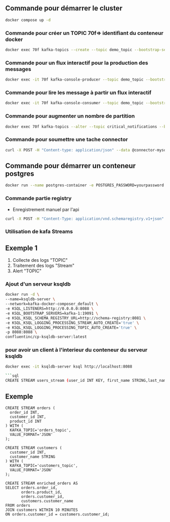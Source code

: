## Commande pour démarrer le cluster
```bash
docker compose up -d
```

### Commande pour créer un TOPIC 70f=> identifiant du conteneur docker
```bash
docker exec 70f kafka-topics --create --topic demo_topic --bootstrap-server localhost:9092 --partitions 1 --replication-factor 1
```

### Commande pour un flux interactif pour la production des messages
```bash
docker exec -it 70f kafka-console-producer --topic demo_topic --bootstrap-server localhost:9092 
```


### Commande pour lire les message à partir un flux interactif 
```bash
docker exec -it 70f kafka-console-consumer --topic demo_topic --bootstrap-server localhost:9092 
```


### Commande pour augmenter un nombre de partition
```bash
docker exec 70f kafka-topics --alter --topic critical_notifications --bootstrap-server localhost:9092 --partitions 3
```

### Commande pour soumettre une tache connector
```bash
curl -X POST -H "Content-type: application/json" --data @connector-mysql.json http://localhost:8083/connectors
```

## Commande pour démarrer un conteneur postgres
```bash
docker run --name postgres-container -e POSTGRES_PASSWORD=yourpassword -p 5432:5432 -d --network kafka-docker-composer_default postgres
```


### Commande partie registry
- Enregistrement manuel par l'api
```bash
curl -X POST -H "Content-Type: application/vnd.schemaregistry.v1+json" --data @user.json http://localhost:8081/subjects/user-value/versions
```


### Utilisation de kafa Streams
## Exemple 1
1. Collecte des logs "TOPIC"
2. Traitement des logs "Stream"
3. Alert "TOPIC"

### Ajout d'un serveur ksqldb

```bash
docker run -d \
--name=ksqldb-server \
--network=kafka-docker-composer_default \
-e KSQL_LISTENERS=http://0.0.0.0:8088 \
-e KSQL_BOOTSTRAP_SERVERS=kafka-1:19091 \
-e KSQL_KSQL_SCHEMA_REGISTRY_URL=http://schema-registry:8081 \
-e KSQL_KSQL_LOGGING_PROCESSING_STREAM_AUTO_CREATE='true' \
-e KSQL_KSQL_LOGGING_PROCESSING_TOPIC_AUTO_CREATE='true' \
-p 8088:8088 \
confluentinc/cp-ksqldb-server:latest
```

### pour avoir un client à l'interieur du conteneur du serveur ksqldb
```bash
docker exec -it ksqldb-server ksql http://localhost:8088

```sql
CREATE STREAM users_stream (user_id INT KEY, first_name STRING,last_name STRING,email STRING) WITH (kafka_topic='users',value_format='JSON',partitions=4);
````

## Exemple 
```
CREATE STREAM orders (
  order_id INT,
  customer_id INT,
  product_id INT
) WITH (
  KAFKA_TOPIC='orders_topic',
  VALUE_FORMAT='JSON'
);

CREATE STREAM customers (
  customer_id INT,
  customer_name STRING
) WITH (
  KAFKA_TOPIC='customers_topic',
  VALUE_FORMAT='JSON'
);

CREATE STREAM enriched_orders AS
SELECT orders.order_id,
       orders.product_id,
       orders.customer_id,
       customers.customer_name
FROM orders
JOIN customers WITHIN 10 MINUTES
ON orders.customer_id = customers.customer_id;

```
